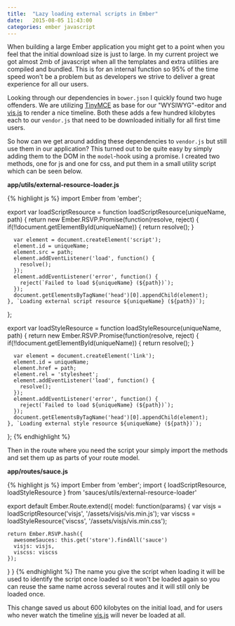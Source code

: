 ```yaml
---
title:  "Lazy loading external scripts in Ember"
date:   2015-08-05 11:43:00
categories: ember javascript
---
```

When building a large Ember application you might get to a point when you feel that the initial download size is just to large. In my current project we got almost 2mb of javascript when all the templates and extra utilities are compiled and bundled. This is for an internal function so 95% of the time speed won't be a problem but as developers we strive to deliver a great experience for all our users.

Looking through our dependencies in `bower.json` I quickly found two huge offenders. We are utilizing [TinyMCE](http://www.tinymce.com/) as base for our "WYSIWYG"-editor and [vis.js](http://visjs.org/) to render a nice timeline. Both these adds a few hundred kilobytes each to our `vendor.js` that need to be downloaded initially for all first time users.

So how can we get around adding these dependencies to `vendor.js` but still use them in our application? This turned out to be quite easy by simply adding them to the DOM in the `model`-hook using a promise. I created two methods, one for js and one for css, and put them in a small utility script which can be seen below.

**app/utils/external-resource-loader.js**

{% highlight js %}
import Ember from 'ember';

export var loadScriptResource = function loadScriptResource(uniqueName, path) {
    return new Ember.RSVP.Promise(function(resolve, reject) {
      if(!!document.getElementById(uniqueName)) {
        return resolve();
      }

      var element = document.createElement('script');
      element.id = uniqueName;
      element.src = path;
      element.addEventListener('load', function() {
        resolve();
      });
      element.addEventListener('error', function() {
        reject(`Failed to load ${uniqueName} (${path})`);
      });
      document.getElementsByTagName('head')[0].appendChild(element);
    }, `Loading external script resource ${uniqueName} (${path})`);
};

export var loadStyleResource = function loadStyleResource(uniqueName, path) {
    return new Ember.RSVP.Promise(function(resolve, reject) {
      if(!!document.getElementById(uniqueName)) {
        return resolve();
      }

      var element = document.createElement('link');
      element.id = uniqueName;
      element.href = path;
      element.rel = 'stylesheet';
      element.addEventListener('load', function() {
        resolve();
      });
      element.addEventListener('error', function() {
        reject(`Failed to load ${uniqueName} (${path})`);
      });
      document.getElementsByTagName('head')[0].appendChild(element);
    }, `Loading external style resource ${uniqueName} (${path})`);
};
{% endhighlight %}

Then in the route where you need the script your simply import the methods and set them up as parts of your route model.

**app/routes/sauce.js**

{% highlight js %}
import Ember from 'ember';
import { loadScriptResource, loadStyleResource } from 'sauces/utils/external-resource-loader'

export default Ember.Route.extend({
  model: function(params) {
    var visjs = loadScriptResource('visjs', '/assets/visjs/vis.min.js');
    var viscss = loadStyleResource('viscss', '/assets/visjs/vis.min.css');

    return Ember.RSVP.hash({
      awesomeSauces: this.get('store').findAll('sauce')
      visjs: visjs,
      viscss: viscss
    });
  }
}
{% endhighlight %}
The name you give the script when loading it will be used to identify the script once loaded so it won't be loaded again so you can reuse the same name across several routes and it will still only be loaded once.

This change saved us about 600 kilobytes on the initial load, and for users who never watch the timeline [vis.js](http://visjs.org/) will never be loaded at all.